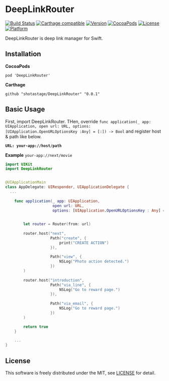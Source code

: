 # DeepLinkRouter

[![Build Status](https://travis-ci.org/shotastage/DeepLinkRouter.svg?branch=master)](https://travis-ci.org/shotastage/DeepLinkRouter)
[![Carthage compatible](https://img.shields.io/badge/Carthage-compatible-4BC51D.svg?style=flat)](https://github.com/shotasatge/Fileable)
[![Version](https://img.shields.io/cocoapods/v/DeepLinkRouter.svg?style=flat)](http://cocoapods.org/pods/DeepLinkRouter)
[![CocoaPods](https://img.shields.io/cocoapods/dw/DeepLinkRouter.svg)](http://cocoapods.org/pods/DeepLinkRouter)
[![License](https://img.shields.io/cocoapods/l/DeepLinkRouter.svg?style=flat)](http://cocoapods.org/pods/DeepLinkRouter)
[![Platform](https://img.shields.io/cocoapods/p/DeepLinkRouter.svg?style=flat)](http://cocoapods.org/pods/DeepLinkRouter)

DeepLinkRouter is deep link manager for Swift.


## Installation

**CocoaPods**

```
pod 'DeepLinkRouter'
```


**Carthage**

```
github "shotastage/DeepLinkRouter" "0.0.1"
```


## Basic Usage

First, import DeepLinkRouter.
THen, override `func application(_ app: UIApplication, open url: URL, options: [UIApplication.OpenURLOptionsKey :Any] = [:]) -> Bool` and register host & path like below.


**`URL: your-app://host/path`**

**Example**
`your-app://next/movie`


```swift
import UIKit
import DeepLinkRouter


@UIApplicationMain
class AppDelegate: UIResponder, UIApplicationDelegate {
  ...
	
	func application(_ app: UIApplication,
                     open url: URL,
                     options: [UIApplication.OpenURLOptionsKey : Any] = [:]) -> Bool {

        
        let router = Router(from: url)
        
        router.host("next",
                    Path("create", {
                        print("CREATE ACTION")
                    }),
                    
                    Path("view", {
                        NSLog("Photo action detected.")
                    })
        )
        
        router.host("introduction",
                    Path("via_line", {
                        NSLog("Go to reward page.")
                    }),
                    
                    Path("via_email", {
                        NSLog("Go to reward page.")
                    })
        )

        return true
	}

	...
}
```


## License

This software is freely distributed under the MIT, see [LICENSE](./LICENSE) for detail.
